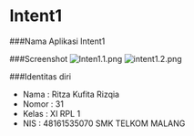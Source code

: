 # Intent1

###Nama Aplikasi
Intent1

###Screenshot
![Inten1.1.png](https://s3.postimg.org/cl5p64awz/Inten1_1.png)
![intent1.2.png](https://s10.postimg.org/icqw0fm0p/intent1_2.png)

###Identitas diri
- Nama : Ritza Kufita Rizqia
- Nomor : 31
- Kelas : XI RPL 1
- NIS : 48161535070
SMK TELKOM MALANG
